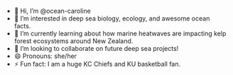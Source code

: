 - 👋 Hi, I’m @ocean-caroline
- 👀 I’m interested in deep sea biology, ecology, and awesome ocean facts.
- 🌱 I’m currently learning about how marine heatwaves are impacting kelp forest ecosystems around New Zealand.
- 💞️ I’m looking to collaborate on future deep sea projects!
- 😄 Pronouns: she/her
- ⚡ Fun fact: I am a huge KC Chiefs and KU basketball fan.

<!---
ocean-caroline/ocean-caroline is a ✨ special ✨ repository because its `README.md` (this file) appears on your GitHub profile.
You can click the Preview link to take a look at your changes.
--->
